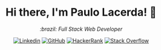 <h1 align="center">Hi there, I'm Paulo Lacerda! 👋</h1>

<p align="center">
  <em>:brazil: Full Stack Web Developer</em>
</p>

<p align="center">
  <a href="https://www.linkedin.com/in/tassolacerda/"><img src="https://img.shields.io/badge/-Paulo_Lacerda-blue?style=flat&logo=Linkedin&logoColor=white" alt="Linkedin"></a>
  <a href="https://github.com/p-lacerda"><img src="https://img.shields.io/badge/-placerda-black?style=flat&logo=GitHub&logoColor=white" alt="GitHub"></a>
  <a href="https://www.hackerrank.com/"><img src="https://img.shields.io/badge/-placerda-success?style=flat&logo=HackerRank&logoColor=white" alt="HackerRank"></a>
  <a href="https://stackoverflow.com/users/5323419/"><img src="https://img.shields.io/badge/-placerda-orange?style=flat&logo=Stack-Overflow&logoColor=white" alt="Stack Overflow"></a>
</p>

